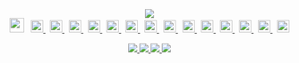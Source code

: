 <div align="center">
  <picture>
    <source media="(prefers-color-scheme: dark)" 
      srcset="https://github-readme-stats-guylepage3.vercel.app/api?username=guylepage3&show_icons=false&bg_color=000000&title_color=ffffff&icon_color=ffffff&text_color=ffffff&hide_border=true&border_color=31363c&count_private=true&include_all_commits=true&hide=contribs&custom_title=GitHub%20Stats&ring_color=ffffff&card_width=290">
    <img src="https://github-readme-stats-guylepage3.vercel.app/api?username=guylepage3&show_icons=false&bg_color=1f6feb&title_color=ffffff&icon_color=ffffff&text_color=ffffff&hide_border=true&border_color=d1d7dd&count_private=true&include_all_commits=true&hide=contribs&custom_title=GitHub%20Stats&ring_color=ffffff&card_width=290">
  </picture>
</div>

<div align="center" style="display: inline_block">
  <picture>
    <source 
      media="(prefers-color-scheme: dark)" 
      srcset="https://img.shields.io/badge/languages%20&%20tools:-000000?style=for-the-badge&logoColor=white" height="26px">
    <img src="https://img.shields.io/badge/languages%20&%20tools:-1f6feb?style=for-the-badge&logoColor=white" height="26px">
  </picture>
  &nbsp;
  <a href="https://developer.mozilla.org/en-US/docs/Learn/Getting_started_with_the_web/JavaScript_basics" target="_blank">
    <picture>
      <source 
        media="(prefers-color-scheme: dark)" 
        srcset="https://ico.vercel.app/javascript/ffffff" width="22px">
      <img src="https://ico.vercel.app/javascript/1f6feb" width="22px">
    </picture>
  </a>
  &nbsp;
  <a href="https://www.typescriptlang.org/" target="_blank">
    <picture>
      <source 
        media="(prefers-color-scheme: dark)" 
        srcset="https://ico.vercel.app/typescript/ffffff" width="22px">
      <img src="https://ico.vercel.app/typescript/1f6feb" width="22px">
    </picture>
  </a>
  &nbsp;
  <a href="https://nextjs.org/" target="_blank">
    <picture>
      <source 
        media="(prefers-color-scheme: dark)" 
        srcset="https://ico.vercel.app/nextdotjs/ffffff"  width="22px">
      <img src="https://ico.vercel.app/nextdotjs/1f6feb"  width="22px">
    </picture>
  </a>
  &nbsp;
  <a href="https://react.dev/" target="_blank">
    <picture>
      <source 
        media="(prefers-color-scheme: dark)" 
        srcset="https://ico.vercel.app/react/ffffff"  width="22px">
      <img src="https://ico.vercel.app/react/1f6feb"  width="22px">
    </picture>
  </a>
  &nbsp;
  <a href="https://developer.mozilla.org/en-US/docs/Glossary/HTML5" target="_blank">
    <picture>
      <source 
        media="(prefers-color-scheme: dark)" 
        srcset="https://ico.vercel.app/html5/ffffff"  width="22px">
      <img src="https://ico.vercel.app/html5/1f6feb"  width="22px">
    </picture>
  </a>
  &nbsp;
  <a href="https://github.com/css-modules/css-modules" target="_blank">
    <picture>
      <source 
        media="(prefers-color-scheme: dark)" 
        srcset="https://ico.vercel.app/cssmodules/ffffff"  width="22px">
      <img src="https://ico.vercel.app/cssmodules/1f6feb"  width="22px">
    </picture>
  </a>
  &nbsp;
  <a href="https://postcss.org/" target="_blank">
    <picture>
      <source 
        media="(prefers-color-scheme: dark)" 
        srcset="https://ico.vercel.app/postcss/ffffff"  width="22px">
      <img src="https://ico.vercel.app/postcss/1f6feb"  width="22px">
    </picture>
  </a>
  &nbsp;
  <a href="https://github.com/postcss/autoprefixer" target="_blank">
    <picture>
      <source 
        media="(prefers-color-scheme: dark)" 
        srcset="https://ico.vercel.app/autoprefixer/ffffff"  width="22px">
      <img src="https://ico.vercel.app/autoprefixer/1f6feb"  width="22px">
    </picture>
  </a>
  &nbsp;
  <a href="https://developer.mozilla.org/en-US/docs/Web/CSS" target="_blank">
    <picture>
      <source 
        media="(prefers-color-scheme: dark)" 
        srcset="https://ico.vercel.app/css3/ffffff"  width="22px">
      <img src="https://ico.vercel.app/css3/1f6feb"  width="22px">
    </picture>
  </a>
  &nbsp;
  <a href="https://tailwindcss.com/" target="_blank">
    <picture>
      <source 
        media="(prefers-color-scheme: dark)" 
        srcset="https://ico.vercel.app/tailwindcss/ffffff"  width="22px">
      <img src="https://ico.vercel.app/tailwindcss/1f6feb"  width="22px">
    </picture>
  </a>
  &nbsp;
  <a href="https://vercel.com/" target="_blank">
    <picture>
      <source 
        media="(prefers-color-scheme: dark)" 
        srcset="https://ico.vercel.app/vercel/ffffff"  width="22px">
      <img src="https://ico.vercel.app/vercel/1f6feb"  width="22px">
    </picture>
  </a>
  &nbsp;
  <a href="https://pnpm.io/" target="_blank">
    <picture>
      <source 
        media="(prefers-color-scheme: dark)" 
        srcset="https://ico.vercel.app/pnpm/ffffff"  width="22px">
      <img src="https://ico.vercel.app/pnpm/1f6feb"  width="22px">
    </picture>
  </a>
  &nbsp;
  <a href="https://git-scm.com/" target="_blank">
    <picture>
      <source 
        media="(prefers-color-scheme: dark)" 
        srcset="https://ico.vercel.app/git/ffffff"  width="22px">
      <img src="https://ico.vercel.app/git/1f6feb"  width="22px">
    </picture>
  </a>
  &nbsp;
  <a href="https://stackshare.io/guylepage33/guylepage-com" target="_blank">
    <picture>
      <source 
        media="(prefers-color-scheme: dark)" 
        srcset="https://ico.vercel.app/stackshare/ffffff"  width="22px">
      <img src="https://ico.vercel.app/stackshare/1f6feb"  width="22px">
    </picture>
  </a>
</div>
<br/>
<div align="center">
    <a href="https://guylepage.com" target="_blank">
      <picture>
        <source 
          media="(prefers-color-scheme: dark)" 
          srcset="https://img.shields.io/badge/guylepage.com-000000?style=for-the-badge&logoColor=white">
        <img src="https://img.shields.io/badge/guylepage.com-1f6feb?style=for-the-badge&logoColor=white">
      </picture>
    </a>
    <a href="https://twitter.com/guylepage3" target="_blank">
      <picture>
        <source 
          media="(prefers-color-scheme: dark)" 
          srcset="https://img.shields.io/badge/Twitter-000000?style=for-the-badge&logo=twitter&logoColor=white">
        <img src="https://img.shields.io/badge/Twitter-1f6feb?style=for-the-badge&logo=twitter&logoColor=white">
      </picture>
    </a>
    <a href="https://www.linkedin.com/in/guylepage/" target="_blank">
      <picture>
        <source 
          media="(prefers-color-scheme: dark)" 
          srcset="https://img.shields.io/badge/LinkedIn-000000?style=for-the-badge&logo=linkedin&logoColor=white">
        <img src="https://img.shields.io/badge/LinkedIn-1f6feb?style=for-the-badge&logo=linkedin&logoColor=white">
      </picture>
    </a>
    <a href="https://www.buymeacoffee.com/guylepage3" target="_blank">
      <picture>
        <source 
          media="(prefers-color-scheme: dark)" 
          srcset="https://img.shields.io/badge/Buy%20Me%20a%20Coffee-000000?style=for-the-badge&logoColor=white">
        <img src="https://img.shields.io/badge/Buy%20Me%20a%20Coffee-1f6feb?style=for-the-badge&logoColor=white">
      </picture>
    </a>
</div>
